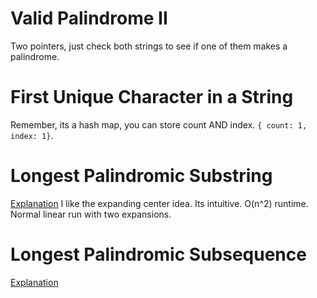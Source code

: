 # Valid Palindrome II
Two pointers, just check both strings to see if one of them makes a palindrome.

# First Unique Character in a String
Remember, its a hash map, you can store count AND index.
`{ count: 1, index: 1}`.

# Longest Palindromic Substring
[Explanation](https://www.youtube.com/watch?v=y2BD4MJqV20)
I like the expanding center idea. Its intuitive. O(n^2) runtime. Normal linear run with two expansions.

# Longest Palindromic Subsequence
[Explanation](https://www.youtube.com/watch?v=_nCsPn7_OgI)

